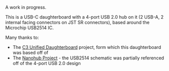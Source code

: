 A work in progress.

This is a USB-C daughterboard with a 4-port USB 2.0 hub on it (2 USB-A, 2 internal facing connectors on JST SR connectors), based around the Microchip USB2514 IC.

Many thanks to:
* The [C3 Unified Daughterboard](https://github.com/ai03-2725/Unified-Daughterboard) project, form which this daughterboard was based off of 
* The [Nanohub Project](https://hackaday.io/project/20790-nanohub-tiny-usb-20-and-30-hubs) - the USB2514 schematic was partially referenced off of the 4-port USB 2.0 design 
